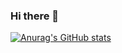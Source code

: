 ### Hi there 👋
[![Anurag's GitHub stats](https://github-readme-stats.vercel.app/api?username=jonnebonde)](https://github.com/anuraghazra/github-readme-stats)

<!--
**jonnebonde/jonnebonde** is a ✨ _special_ ✨ repository because its `README.md` (this file) appears on your GitHub profile.

Here are some ideas to get you started:

- 🔭 I’m currently working on ...
- 🌱 I’m currently learning ...
- 👯 I’m looking to collaborate on ...
- 🤔 I’m looking for help with ...
- 💬 Ask me about ...
- 📫 How to reach me: ...
- 😄 Pronouns: ...
- ⚡ Fun fact: ...
-->
